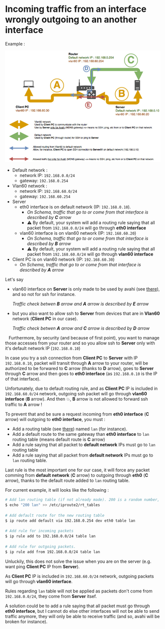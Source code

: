 # Incoming traffic from an interface wrongly outgoing to an another interface

Example : 

![Schema](./pic_routing_between_interfaces_issue.jpg?v3) 

* Default network :
   * network IP: `192.168.0.0/24`
   * gateway: `192.168.0.254`
 * Vlan60 network :
   * network IP: `192.168.60.0/24`
   * gateway: `192.168.60.254`
 * Server
   * eth0 interface is on default network (IP: `192.168.0.10`). 
     * *On Schema, traffic that go to or come from that interface is described by **C** arrow*
     * :warning: By default, your system will add a routing rule saying that all packet from `192.168.0.0/24` will go through **eth0 interface**
   * vlan60 interface is on vlan60 network (IP: `192.168.60.20`)
     * *On Schema, traffic that go to or come from that interface is described by **B** arrow*
     * :warning: By default, your system will add a routing rule saying that all packet from `192.168.60.0/24` will go through **vlan60 interface**
 * Client PC is on vlan60 network (IP: `192.168.60.30`)
     * *On Schema, traffic that go to or come from that interface is described by **A** arrow*

Let's say 
  * vlan60 interface on **Server** is only made to be used by avahi (see [there](../../avahi/doc/airplay_gateway_over_vlans.md)), and so not for ssh for instance.
    
    *Traffic check betwen **B** arrow and **A** arrow is described by **E** arrow*

  * but you also want to allow ssh to **Server** from devices that are in **Vlan60** network (**Client PC** in our case). 
    
    *Traffic check betwen **A** arrow and **C** arrow is described by **D** arrow*

    Furthermore, by security (and because of first point), you want to manage those accesses from your router and so you allow ssh to **Server** only with it's default network IP (`192.168.0.10`)

In case you try a ssh connection from **Client PC** to **Server** with IP `192.168.0.10`, packet will transit through **A** arrow to your router, will be authorized to be forwared to **C** arrow (thanks to **D** arrow), goes to **Server** through **C** arrow and then goes to **eth0 interface** (as `192.168.0.10` is the IP of that interface).

Unfortunately, due to default routing rule, and as **Client PC** IP is included in `192.168.60.0/24` network, outgoing ssh packet will go through **vlan60 interface** (**B** arrow). And then :boom:, **B** arrow is not allowed to forward ssh traffic to **A** arrow !

To prevent that and be sure a request incoming from **eth0 interface** (**C** arrow) will outgoing to **eth0 interface**, you must :
 * Add a routing table (see [there](../../routing/doc/force_reply_on_same_interface.md#create-a-routing-table)) named `lan` (for instance).
 * Add a default route to the same gateway than **eth0 interface** to `lan` routing table (means default route is **C** arrow)
 * Add a rule saying that all packet to **default network** IPs must go to `lan` routing table
 * Add a rule saying that all packet from **default network** IPs must go to `lan` routing table.
   
 Last rule is the most important one for our case, it will force any packet comming from **default network** (**C** arrow) to outgoing through **eth0** (**C** arrow), thanks to the default route added to `lan` routing table.
 
For current example, it will looks like the following : 
```bash
# Add lan routing table (if not already made). 200 is a random number, choose it based on what it already exist
$ echo "200 lan" >> /etc/iproute2/rt_tables

# Add default route for the new routing table
$ ip route add default via 192.168.0.254 dev eth0 table lan

# Add rule for incoming packets
$ ip rule add to 192.168.0.0/24 table lan

# Add rule for outgoing packets.
$ ip rule add from 192.168.0.0/24 table lan
```

Unluckily, this does not solve the issue when you are on the server (e.g. want ping **Client PC** IP from **Server**).

As **Client PC** IP is included in `192.168.60.0/24` network, outgoing packets will go through **vlan60 interface**.

Rules regarding `lan` table will not be applied as packets don't come from `192.168.0.0/24`, they come from **Server** itsef.

A solution could be to add a rule saying that all packet must go through **eth0 interface**, but I cannot do else other interfaces will not be able to send traffic anymore, they will only be able to receive traffic (and so, avahi will be broken for instance).
